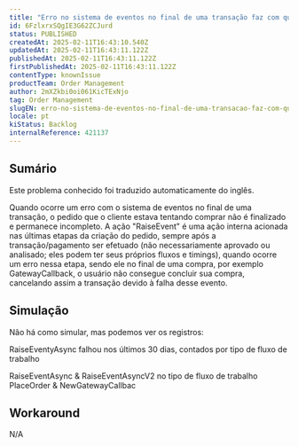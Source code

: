 ```yaml
---
title: "Erro no sistema de eventos no final de uma transação faz com que um pedido fique incompleto"
id: 6FzlxrxSQgIE3G62ZCJurd
status: PUBLISHED
createdAt: 2025-02-11T16:43:10.540Z
updatedAt: 2025-02-11T16:43:11.122Z
publishedAt: 2025-02-11T16:43:11.122Z
firstPublishedAt: 2025-02-11T16:43:11.122Z
contentType: knownIssue
productTeam: Order Management
author: 2mXZkbi0oi061KicTExNjo
tag: Order Management
slugEN: erro-no-sistema-de-eventos-no-final-de-uma-transacao-faz-com-que-um-pedido-fique-incompleto
locale: pt
kiStatus: Backlog
internalReference: 421137
---
```


## Sumário

<div class="alert alert-info">
  <p>Este problema conhecido foi traduzido automaticamente do inglês.</p>
</div>


Quando ocorre um erro com o sistema de eventos no final de uma transação, o pedido que o cliente estava tentando comprar não é finalizado e permanece incompleto. A ação "RaiseEvent" é uma ação interna acionada nas últimas etapas da criação do pedido, sempre após a transação/pagamento ser efetuado (não necessariamente aprovado ou analisado; eles podem ter seus próprios fluxos e timings), quando ocorre um erro nessa etapa, sendo ele no final de uma compra, por exemplo GatewayCallback, o usuário não consegue concluir sua compra, cancelando assim a transação devido à falha desse evento.

## Simulação


Não há como simular, mas podemos ver os registros:

RaiseEventyAsync falhou nos últimos 30 dias, contados por tipo de fluxo de trabalho

RaiseEventAsync & RaiseEventAsyncV2 no tipo de fluxo de trabalho PlaceOrder & NewGatewayCallbac

## Workaround


N/A






